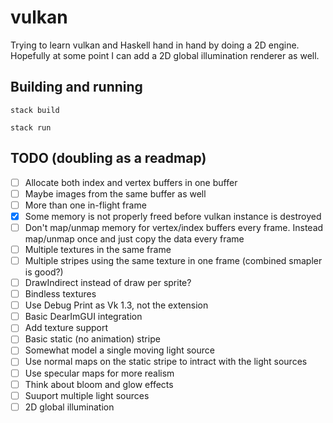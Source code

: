 # vulkan

Trying to learn vulkan and Haskell hand in hand by doing a 2D engine. Hopefully at some point I can add a 2D global illumination renderer as well.

## Building and running
```
stack build
```
```
stack run
```

## TODO (doubling as a readmap)
- [ ] Allocate both index and vertex buffers in one buffer
- [ ] Maybe images from the same buffer as well
- [ ] More than one in-flight frame
- [x] Some memory is not properly freed before vulkan instance is destroyed
- [ ] Don't map/unmap memory for vertex/index buffers every frame. Instead map/unmap once and just copy the data every frame
- [ ] Multiple textures in the same frame
- [ ] Multiple stripes using the same texture in one frame (combined smapler is good?)
- [ ] DrawIndirect instead of draw per sprite?
- [ ] Bindless textures
- [ ] Use Debug Print as Vk 1.3, not the extension
- [ ] Basic DearImGUI integration
- [ ] Add texture support
- [ ] Basic static (no animation) stripe
- [ ] Somewhat model a single moving light source
- [ ] Use normal maps on the static stripe to intract with the light sources
- [ ] Use specular maps for more realism
- [ ] Think about bloom and glow effects
- [ ] Suuport multiple light sources
- [ ] 2D global illumination